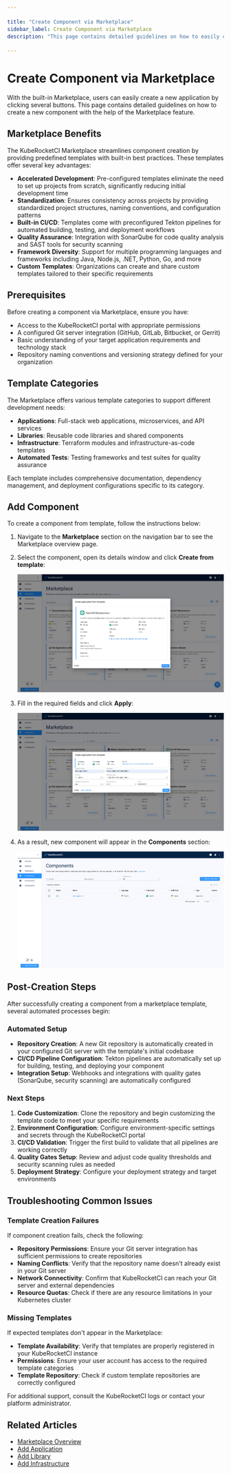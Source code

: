 ```yaml
---

title: "Create Component via Marketplace"
sidebar_label: Create Component via Marketplace
description: "This page contains detailed guidelines on how to easily create a new application by clicking several buttons with the help of the Marketplace feature."

---
```

<!-- markdownlint-disable MD025 -->

# Create Component via Marketplace

<head>
  <link rel="canonical" href="https://docs.kuberocketci.io/docs/user-guide/add-marketplace" />
</head>

With the built-in Marketplace, users can easily create a new application by clicking several buttons. This page contains detailed guidelines on how to create a new component with the help of the Marketplace feature.

## Marketplace Benefits

The KubeRocketCI Marketplace streamlines component creation by providing predefined templates with built-in best practices. These templates offer several key advantages:

- **Accelerated Development**: Pre-configured templates eliminate the need to set up projects from scratch, significantly reducing initial development time
- **Standardization**: Ensures consistency across projects by providing standardized project structures, naming conventions, and configuration patterns
- **Built-in CI/CD**: Templates come with preconfigured Tekton pipelines for automated building, testing, and deployment workflows
- **Quality Assurance**: Integration with SonarQube for code quality analysis and SAST tools for security scanning
- **Framework Diversity**: Support for multiple programming languages and frameworks including Java, Node.js, .NET, Python, Go, and more
- **Custom Templates**: Organizations can create and share custom templates tailored to their specific requirements

## Prerequisites

Before creating a component via Marketplace, ensure you have:

- Access to the KubeRocketCI portal with appropriate permissions
- A configured Git server integration (GitHub, GitLab, Bitbucket, or Gerrit)
- Basic understanding of your target application requirements and technology stack
- Repository naming conventions and versioning strategy defined for your organization

## Template Categories

The Marketplace offers various template categories to support different development needs:

- **Applications**: Full-stack web applications, microservices, and API services
- **Libraries**: Reusable code libraries and shared components
- **Infrastructure**: Terraform modules and infrastructure-as-code templates
- **Automated Tests**: Testing frameworks and test suites for quality assurance

Each template includes comprehensive documentation, dependency management, and deployment configurations specific to its category.

## Add Component

To create a component from template, follow the instructions below:

1. Navigate to the **Marketplace** section on the navigation bar to see the Marketplace overview page.

2. Select the component, open its details window and click **Create from template**:

    ![Create from template](../assets/user-guide/marketplace/kuberocketci-portal-marketplace-create-from-template.png "Create from template")

3. Fill in the required fields and click **Apply**:

    ![Creating from template window](../assets/user-guide/marketplace/kuberocketci-portal-marketplace-creating-from-template.png "Creating from template window")

4. As a result, new component will appear in the **Components** section:

    ![Creating from template window](../assets/user-guide/marketplace/kuberocketci-portal-marketplace-created-application.png "Creating from template window")

## Post-Creation Steps

After successfully creating a component from a marketplace template, several automated processes begin:

### Automated Setup

- **Repository Creation**: A new Git repository is automatically created in your configured Git server with the template's initial codebase
- **CI/CD Pipeline Configuration**: Tekton pipelines are automatically set up for building, testing, and deploying your component
- **Integration Setup**: Webhooks and integrations with quality gates (SonarQube, security scanning) are automatically configured

### Next Steps

1. **Code Customization**: Clone the repository and begin customizing the template code to meet your specific requirements
2. **Environment Configuration**: Configure environment-specific settings and secrets through the KubeRocketCI portal
3. **CI/CD Validation**: Trigger the first build to validate that all pipelines are working correctly
4. **Quality Gates Setup**: Review and adjust code quality thresholds and security scanning rules as needed
5. **Deployment Strategy**: Configure your deployment strategy and target environments

## Troubleshooting Common Issues

### Template Creation Failures

If component creation fails, check the following:

- **Repository Permissions**: Ensure your Git server integration has sufficient permissions to create repositories
- **Naming Conflicts**: Verify that the repository name doesn't already exist in your Git server
- **Network Connectivity**: Confirm that KubeRocketCI can reach your Git server and external dependencies
- **Resource Quotas**: Check if there are any resource limitations in your Kubernetes cluster

### Missing Templates

If expected templates don't appear in the Marketplace:

- **Template Availability**: Verify that templates are properly registered in your KubeRocketCI instance
- **Permissions**: Ensure your user account has access to the required template categories
- **Template Repository**: Check if custom template repositories are correctly configured

For additional support, consult the KubeRocketCI logs or contact your platform administrator.

## Related Articles

- [Marketplace Overview](marketplace.md)
- [Add Application](add-application.md)
- [Add Library](add-library.md)
- [Add Infrastructure](add-infrastructure.md)
